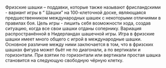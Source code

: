Фризские шашки – поддавки, которые также называют фрисландскими - вариант игры в “ Шашки” на 100-клеточной доске, являющаяся предшественником международных шашек с некоторыми отличиями в правилах боя. Цель игры - лишить себя возможности хода, создав ситуацию, когда все свои шашки отданы сопернику. Вариация распространённой в Нидерландах шашечной игры. Игра в фризские шашки имеет много общего с игрой в международные шашки. Основное различие между ними заключается в том, что в фризских шашках фигура может бьёт не по диагонали, а по вертикали и горизонтали. При взятии по горизонтали или вертикали простая шашка становится на следующую свободную чёрную клетку.
